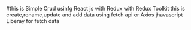 #this is Simple Crud usinfg React js with Redux with Redux Toolkit
this is create,rename,update and add data using fetch api or Axios jhavascript Liberay for fetch data
